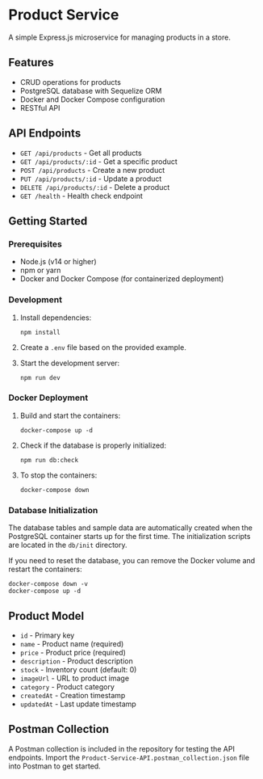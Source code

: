 # Product Service

A simple Express.js microservice for managing products in a store.

## Features

- CRUD operations for products
- PostgreSQL database with Sequelize ORM
- Docker and Docker Compose configuration
- RESTful API

## API Endpoints

- `GET /api/products` - Get all products
- `GET /api/products/:id` - Get a specific product
- `POST /api/products` - Create a new product
- `PUT /api/products/:id` - Update a product
- `DELETE /api/products/:id` - Delete a product
- `GET /health` - Health check endpoint

## Getting Started

### Prerequisites

- Node.js (v14 or higher)
- npm or yarn
- Docker and Docker Compose (for containerized deployment)

### Development

1. Install dependencies:
   ```
   npm install
   ```

2. Create a `.env` file based on the provided example.

3. Start the development server:
   ```
   npm run dev
   ```

### Docker Deployment

1. Build and start the containers:
   ```
   docker-compose up -d
   ```

2. Check if the database is properly initialized:
   ```
   npm run db:check
   ```

3. To stop the containers:
   ```
   docker-compose down
   ```

### Database Initialization

The database tables and sample data are automatically created when the PostgreSQL container starts up for the first time. The initialization scripts are located in the `db/init` directory.

If you need to reset the database, you can remove the Docker volume and restart the containers:
```
docker-compose down -v
docker-compose up -d
```

## Product Model

- `id` - Primary key
- `name` - Product name (required)
- `price` - Product price (required)
- `description` - Product description
- `stock` - Inventory count (default: 0)
- `imageUrl` - URL to product image
- `category` - Product category
- `createdAt` - Creation timestamp
- `updatedAt` - Last update timestamp

## Postman Collection

A Postman collection is included in the repository for testing the API endpoints. Import the `Product-Service-API.postman_collection.json` file into Postman to get started.
